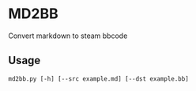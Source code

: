 # MD2BB

Convert markdown to steam bbcode

## Usage

`md2bb.py [-h] [--src example.md] [--dst example.bb]`
